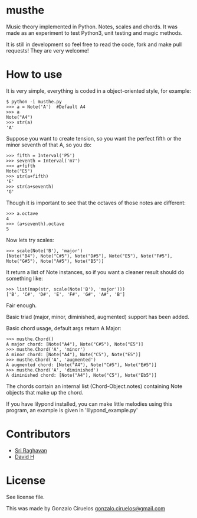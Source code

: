 musthe
======

Music theory implemented in Python. Notes, scales and chords. It was made as an experiment to test Python3, unit testing and magic methods.

It is still in development so feel free to read the code, fork and make pull requests! They are very welcome!


How to use
==========

It is very simple, everything is coded in a object-oriented style, for example:

    $ python -i musthe.py
    >>> a = Note('A')  #Default A4
    >>> a
    Note("A4")
    >>> str(a)
    'A'



Suppose you want to create tension, so you want the perfect fifth or the minor seventh of that A, so you do:

    >>> fifth = Interval('P5')
    >>> seventh = Interval('m7')
    >>> a+fifth
    Note("E5")
    >>> str(a+fifth)
    'E'
    >>> str(a+seventh)
    'G'

Though it is important to see that the octaves of those notes are different:

    >>> a.octave
    4
    >>> (a+seventh).octave
    5

Now lets try scales:

    >>> scale(Note('B'), 'major')
    [Note("B4"), Note("C#5"), Note("D#5"), Note("E5"), Note("F#5"), Note("G#5"), Note("A#5"), Note("B5")]

It return a list of Note instances, so if you want a cleaner result should do something like:

    >>> list(map(str, scale(Note('B'), 'major')))
    ['B', 'C#', 'D#', 'E', 'F#', 'G#', 'A#', 'B']
    
Fair enough.

Basic triad (major, minor, diminished, augmented) support has been added.

Basic chord usage, default args return A Major:

	>>> musthe.Chord()
	A major chord: [Note("A4"), Note("C#5"), Note("E5")]
	>>> musthe.Chord('A', 'minor')
	A minor chord: [Note("A4"), Note("C5"), Note("E5")]
	>>> musthe.Chord('A', 'augmented')
	A augmented chord: [Note("A4"), Note("C#5"), Note("E#5")]
	>>> musthe.Chord('A', 'diminished')
	A diminished chord: [Note("A4"), Note("C5"), Note("Eb5")]

The chords contain an internal list (Chord-Object.notes) containing Note objects that make up the chord. 

If you have lilypond installed, you can make little melodies using this program, an example is given in 'lilypond_example.py'


Contributors
============

* [Sri Raghavan](https://github.com/srir)
* [David H](http://github.com/bobthenameless)

License
=======

See license file.

This was made by Gonzalo Ciruelos <gonzalo.ciruelos@gmail.com>


